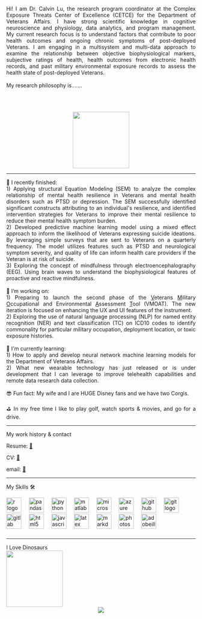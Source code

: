 
<div>

<p align="justify">Hi! I am Dr. Calvin Lu, the research program coordinator at the Complex Exposure Threats Center of Excellence (CETCE) for the Department of Veterans Affairs. I have strong scientific knowledge in cognitive neuroscience and physiology, data analytics, and program management. My current research focus is to understand factors that contribute to poor health outcomes and ongoing chronic symptoms of post-deployed Veterans. I am engaging in a multisystem and multi-data approach to examine the relationship between objective biophysiological markers, subjective ratings of health, health outcomes from electronic health records, and past military environmental exposure records to assess the health state of post-deployed Veterans.   
<br><br>
My research philosophy is....... 

<br><br>
<p align="center">
<img align="center" height="150" src="https://rapunzelscrafts.wordpress.com/wp-content/uploads/2014/09/figment.jpg"/>
</div>
<hr>


<p align="justify">
  🧠 I recently finished:<br>
    1) Applying structural Equation Modeling (SEM) to analyze the complex relationship of mental health resilience in Veterans and mental health disorders such as PTSD or depression. The SEM successfully identified significant constructs attributing to an individual's resilience, and identified intervention strategies for Veterans to improve their mental resilience to reduce their mental health symptom burden. <br>
  2) Developed predictive machine learning model using a mixed effect approach to inform the likelihood of Veterans expressing suicide ideations. By leveraging simple surveys that are sent to Veterans on a quarterly frequency. The model utilizes features such as PTSD and neurological symptom severity, and quality of life can inform health care providers if the Veteran is at risk of suicide. <br> 
  3) Exploring the concept of mindfulness through electroencephalography (EEG). Using brain waves to understand the biophysiological features of proactive and reactive mindfulness.<br>
  <br>
  🚀 I’m working on: <br>
  1) Preparing to launch the second phase of the <ins>V</ins>eterans <ins>M</ins>ilitary <ins>O</ins>ccupational and Environmental <ins>A</ins>ssessment <ins>T</ins>ool (VMOAT). The new iteration is focused on enhancing the UX and UI features of the instrument. <br>
  2) Exploring the use of natural language processing (NLP) for named entity recognition (NER) and text classification (TC) on ICD10 codes to identify commonality for particular military occupation, deployment location, or toxic exposure histories. <br>
  <br>
  💭 I'm currently learning: <br>
  1) How to apply and develop neural network machine learning models for the Department of Veterans Affairs.<br>
  2) What new wearable technology has just released or is under development that I can leverage to improve telehealth capabilities and remote data research data collection.<br>
  <br>
  😎 Fun fact: My wife and I are HUGE Disney fans and we have two Corgis.<br><br>
  ⛳ In my free time I like to play golf, watch sports & movies, and go for a drive.<br>
<hr>
<p align="left">My work history & contact </p>

Resume: [📄](https://drive.google.com/file/d/146sUNwxtiTswX-VjBe7MyYKPzmmncgC_/view?usp=drive_link)

CV: [📑](https://drive.google.com/file/d/1yba6Utbz-Nh60Z7Cs_Ra09VDN_ioidng/view?usp=drive_link)

email: [📧](mailto:lu.calvin91@gmail.com)

<hr>
<p align="left">My Skills 🛠</p>

<div align="left">
  <img src="https://img.shields.io/badge/R-276DC3?logo=r&logoColor=white&style=for-the-badge" height="40" alt="r logo"  />
  <img width="12" />
  <img src="https://img.shields.io/badge/pandas-150458?logo=pandas&logoColor=white&style=for-the-badge" height="40" alt="pandas logo"  />
  <img width="12" />
  <img src="https://img.shields.io/badge/Python-3776AB?logo=python&logoColor=white&style=for-the-badge" height="40" alt="python logo"  />
  <img width="12" />
  <img src="https://skillicons.dev/icons?i=matlab" height="40" alt="matlab logo"  />
  <img width="12" />
  <img src="https://img.shields.io/badge/Microsoft SQL Server-CC2927?logo=microsoftsqlserver&logoColor=white&style=for-the-badge" height="40" alt="microsoftsqlserver logo"  />
  <img width="12" />
  <img src="https://img.shields.io/badge/Microsoft Azure-0078D4?logo=microsoftazure&logoColor=white&style=for-the-badge" height="40" alt="azure logo"  />
  <img width="12" />
  <img src="https://img.shields.io/badge/GitHub-181717?logo=github&logoColor=white&style=for-the-badge" height="40" alt="github logo"  />
  <img width="12" />
  <img src="https://img.shields.io/badge/Git-F05032?logo=git&logoColor=white&style=for-the-badge" height="40" alt="git logo"  />
  <img width="12" />
  <img src="https://img.shields.io/badge/GitLab-FC6D26?logo=gitlab&logoColor=black&style=for-the-badge" height="40" alt="gitlab logo"  />
  <img width="12" />
  <img src="https://img.shields.io/badge/HTML5-E34F26?logo=html5&logoColor=white&style=for-the-badge" height="40" alt="html5 logo"  />
  <img width="12" />
  <img src="https://img.shields.io/badge/JavaScript-F7DF1E?logo=javascript&logoColor=black&style=for-the-badge" height="40" alt="javascript logo"  />
  <img width="12" />
  <img src="https://img.shields.io/badge/LaTeX-008080?logo=latex&logoColor=white&style=for-the-badge" height="40" alt="latex logo"  />
  <img width="12" />
  <img src="https://img.shields.io/badge/Markdown-000000?logo=markdown&logoColor=white&style=for-the-badge" height="40" alt="markdown logo"  />
  <img width="12" />
  <img src="https://img.shields.io/badge/Adobe Photoshop-31A8FF?logo=adobephotoshop&logoColor=black&style=for-the-badge" height="40" alt="photoshop logo"  />
  <img width="12" />
  <img src="https://img.shields.io/badge/Adobe Illustrator-FF9A00?logo=adobeillustrator&logoColor=black&style=for-the-badge" height="40" alt="adobeillustrator logo"  />
</div>

###

<hr>
 I Love Dinosaurs<br>
  <img height="150" src="https://storage.googleapis.com/gweb-uniblog-publish-prod/original_images/Dino_non-birthday_version.gif"/>

<div align="center">
  <img src="https://profile-counter.glitch.me/lucalvin91/count.svg?"  />
</div>

